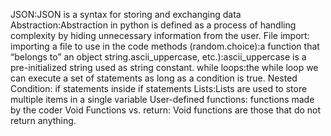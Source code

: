 JSON:JSON is a syntax for storing and exchanging data
Abstraction:Abstraction in python is defined as a process of handling complexity by hiding unnecessary information from the user. 
File import: importing a file to use in the code
methods (random.choice):a function that “belongs to” an object
string.ascii_uppercase, etc.):ascii_uppercase is a pre-initialized string used as string constant.
while loops:the while loop we can execute a set of statements as long as a condition is true.
Nested Condition: if statements inside if statements
Lists:Lists are used to store multiple items in a single variable
User-defined functions: functions made by the coder 
Void Functions vs. return: Void functions are those that do not return anything.